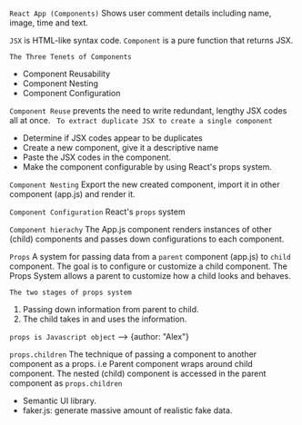 `React App (Components)`
Shows user comment details including name, image, time and text.

`JSX` is HTML-like syntax code.
`Component` is a pure function that returns JSX.

`The Three Tenets of Components`

- Component Reusability
- Component Nesting
- Component Configuration

`Component Reuse` prevents the need to write redundant, lengthy JSX codes all at once.
` To extract duplicate JSX to create a single component`

- Determine if JSX codes appear to be duplicates
- Create a new component, give it a descriptive name
- Paste the JSX codes in the component.
- Make the component configurable by using React's props system.

`Component Nesting`
Export the new created component, import it in other component (app.js) and render it.

`Component Configuration`
React's `props` system

`Component hierachy`
The App.js component renders instances of other (child) components and passes down configurations to each component.

`Props`
A system for passing data from a `parent` component (app.js) to `child` component.
The goal is to configure or customize a child component. The Props System allows a parent to customize how a child looks and behaves.

`The two stages of props system`

1. Passing down information from parent to child.
2. The child takes in and uses the information.

`props is Javascript object` <CommentDetail author="Alex"> --> {author: "Alex"}

`props.children`
The technique of passing a component to another component as a props. i.e Parent component wraps  around child component. The nested (child) component is accessed in the parent component as `props.children`

- Semantic UI library.
- faker.js: generate massive amount of realistic fake data.
